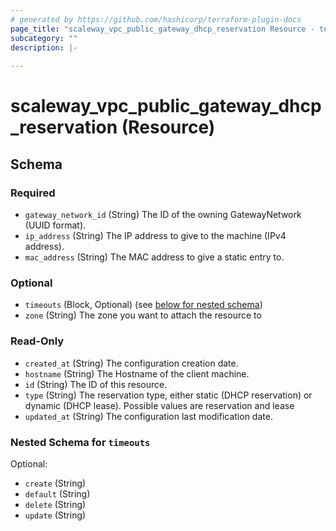 ```yaml
---
# generated by https://github.com/hashicorp/terraform-plugin-docs
page_title: "scaleway_vpc_public_gateway_dhcp_reservation Resource - terraform-provider-scaleway"
subcategory: ""
description: |-
  
---
```


# scaleway_vpc_public_gateway_dhcp_reservation (Resource)





<!-- schema generated by tfplugindocs -->
## Schema

### Required

- `gateway_network_id` (String) The ID of the owning GatewayNetwork (UUID format).
- `ip_address` (String) The IP address to give to the machine (IPv4 address).
- `mac_address` (String) The MAC address to give a static entry to.

### Optional

- `timeouts` (Block, Optional) (see [below for nested schema](#nestedblock--timeouts))
- `zone` (String) The zone you want to attach the resource to

### Read-Only

- `created_at` (String) The configuration creation date.
- `hostname` (String) The Hostname of the client machine.
- `id` (String) The ID of this resource.
- `type` (String) The reservation type, either static (DHCP reservation) or dynamic (DHCP lease). Possible values are reservation and lease
- `updated_at` (String) The configuration last modification date.

<a id="nestedblock--timeouts"></a>
### Nested Schema for `timeouts`

Optional:

- `create` (String)
- `default` (String)
- `delete` (String)
- `update` (String)

